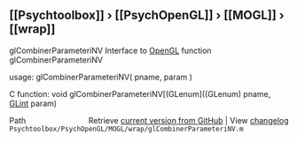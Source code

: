 ## [[Psychtoolbox]] &#8250; [[PsychOpenGL]] &#8250; [[MOGL]] &#8250; [[wrap]]

glCombinerParameteriNV  Interface to [OpenGL](OpenGL) function glCombinerParameteriNV  
  
usage:  glCombinerParameteriNV( pname, param )  
  
C function:  void glCombinerParameteriNV[(GLenum]((GLenum) pname, [GLint](GLint) param)  




<div class="code_header" style="text-align:right;">
  <span style="float:left;">Path&nbsp;&nbsp;</span> <span class="counter">Retrieve <a href=
  "https://raw.github.com/Psychtoolbox-3/Psychtoolbox-3/beta/Psychtoolbox/PsychOpenGL/MOGL/wrap/glCombinerParameteriNV.m">current version from GitHub</a> | View <a href=
  "https://github.com/Psychtoolbox-3/Psychtoolbox-3/commits/beta/Psychtoolbox/PsychOpenGL/MOGL/wrap/glCombinerParameteriNV.m">changelog</a></span>
</div>
<div class="code">
  <code>Psychtoolbox/PsychOpenGL/MOGL/wrap/glCombinerParameteriNV.m</code>
</div>

